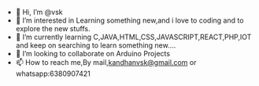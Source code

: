 - 👋 Hi, I’m @vsk
- 👀 I’m interested in Learning something new,and i love to coding and to explore the new stuffs.
- 🌱 I’m currently learning C,JAVA,HTML,CSS,JAVASCRIPT,REACT,PHP,IOT and keep on searching to learn something new....
- 💞️ I’m looking to collaborate on Arduino Projects
- 📫 How to reach me,By mail,kandhanvsk@gmail.com or whatsapp:6380907421

<!---
vskandhu/vskandhu is a ✨ special ✨ repository because its `README.md` (this file) appears on your GitHub profile.
You can click the Preview link to take a look at your changes.
--->
